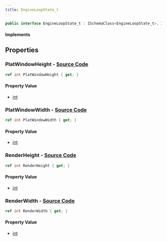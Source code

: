 ```yaml
---
title: EngineLoopState_t
---
```


```csharp
public interface EngineLoopState_t : ISchemaClass<EngineLoopState_t>, ISchemaField, ISchemaClass, INativeHandle
```

#### Implements

## Properties

### **PlatWindowHeight** - [Source Code](https://github.com/swiftly-solution/swiftlys2/blob/main/managed/src/SwiftlyS2.Generated/Schemas/Interfaces/EngineLoopState_t.cs#L18)

```csharp
ref int PlatWindowHeight { get; }
```

#### Property Value

- [int](https://learn.microsoft.com/dotnet/api/system.int32)

### **PlatWindowWidth** - [Source Code](https://github.com/swiftly-solution/swiftlys2/blob/main/managed/src/SwiftlyS2.Generated/Schemas/Interfaces/EngineLoopState_t.cs#L16)

```csharp
ref int PlatWindowWidth { get; }
```

#### Property Value

- [int](https://learn.microsoft.com/dotnet/api/system.int32)

### **RenderHeight** - [Source Code](https://github.com/swiftly-solution/swiftlys2/blob/main/managed/src/SwiftlyS2.Generated/Schemas/Interfaces/EngineLoopState_t.cs#L22)

```csharp
ref int RenderHeight { get; }
```

#### Property Value

- [int](https://learn.microsoft.com/dotnet/api/system.int32)

### **RenderWidth** - [Source Code](https://github.com/swiftly-solution/swiftlys2/blob/main/managed/src/SwiftlyS2.Generated/Schemas/Interfaces/EngineLoopState_t.cs#L20)

```csharp
ref int RenderWidth { get; }
```

#### Property Value

- [int](https://learn.microsoft.com/dotnet/api/system.int32)

